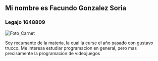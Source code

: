 ## Mi nombre es Facundo Gonzalez Soria
### Legajo 1648809
![Foto_Carnet](https://user-images.githubusercontent.com/62999099/113720990-86400b80-96c5-11eb-8f89-861050dc5f90.jpg)

Soy recursante de la materia, la cual la curse el año pasado con gustavo trucco.
Me interesa estudiar programacion en general, pero mas precisamente la programacion de videojuegos
